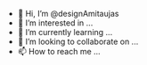 - 👋 Hi, I’m @designAmitaujas
- 👀 I’m interested in ...
- 🌱 I’m currently learning ...
- 💞️ I’m looking to collaborate on ...
- 📫 How to reach me ...

<!---
designAmitaujas/designAmitaujas is a ✨ special ✨ repository because its `README.md` (this file) appears on your GitHub profile.
You can click the Preview link to take a look at your changes.
--->
